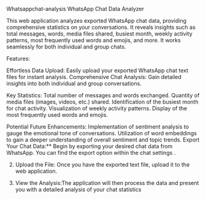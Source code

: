  Whatsappchat-analysis
 WhatsApp Chat Data Analyzer
 
This web application analyzes exported WhatsApp chat data, providing comprehensive statistics on your conversations. It reveals insights such as total messages, words, media files shared, busiest month, weekly activity patterns, most frequently used words and emojis, and more. It works seamlessly for both individual and group chats.

Features:

Effortless Data Upload: Easily upload your exported WhatsApp chat text files for instant analysis.
Comprehensive Chat Analysis: Gain detailed insights into both individual and group conversations.

Key Statistics:
     Total number of messages and words exchanged.
     Quantity of media files (images, videos, etc.) shared.
    Identification of the busiest month for chat activity.
    Visualization of weekly activity patterns.
     Display of the most frequently used words and emojis.
    
Potential Future Enhancements:
     Implementation of sentiment analysis to gauge the emotional tone of conversations.
    Utilization of word embeddings to gain a deeper understanding of overall sentiment and topic trends.
    Export Your Chat Data:** Begin by exporting your desired chat data from WhatsApp. You can find the export option within the chat settings .
    
2.  Upload the File: Once you have the exported text file, upload it to the web application.
   
4.  View the Analysis:The application will then process the data and present you with a detailed analysis of your chat statistics

